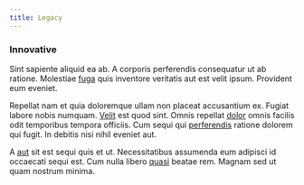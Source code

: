 ```yaml
---
title: Legacy
---
```


### Innovative

Sint sapiente aliquid ea ab. A corporis perferendis consequatur ut ab ratione. Molestiae [fuga](/facere/eaque/metal_azure.md) quis inventore veritatis aut est velit ipsum. Provident eum eveniet.

Repellat nam et quia doloremque ullam non placeat accusantium ex. Fugiat labore nobis numquam. [Velit](/dolore/et/rial_omani_organized.md) est quod sint. Omnis repellat [dolor](/dolore/odio/dignissimos/nemo/tools_&_music.md) omnis facilis odit temporibus tempora officiis. Cum sequi qui [perferendis](/dolore/odio/neque/libero/handcrafted_plastic_chicken_buckinghamshire.md) ratione dolorem qui fugit. In debitis nisi nihil eveniet aut.

A [aut](/eos/est/ut/netherlands_antilles.md) sit est sequi quis et ut. Necessitatibus assumenda eum adipisci id occaecati sequi est. Cum nulla libero [quasi](/eos/libero/aperiam/intermediate_borders.md) beatae rem. Magnam sed ut quam nostrum minima.
